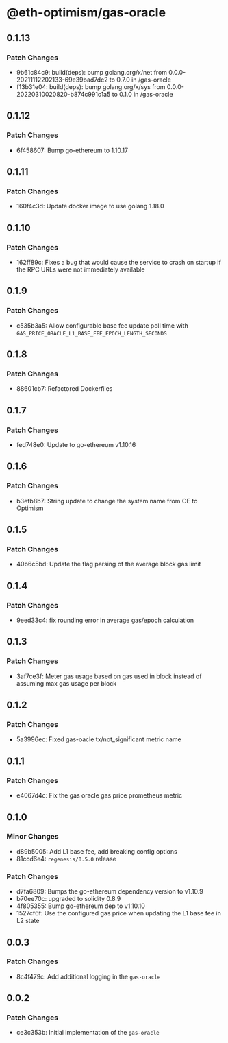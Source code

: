 # @eth-optimism/gas-oracle

## 0.1.13

### Patch Changes

- 9b61c84c9: build(deps): bump golang.org/x/net from 0.0.0-20211112202133-69e39bad7dc2 to 0.7.0 in /gas-oracle
- f13b31e04: build(deps): bump golang.org/x/sys from 0.0.0-20220310020820-b874c991c1a5 to 0.1.0 in /gas-oracle

## 0.1.12

### Patch Changes

- 6f458607: Bump go-ethereum to 1.10.17

## 0.1.11

### Patch Changes

- 160f4c3d: Update docker image to use golang 1.18.0

## 0.1.10

### Patch Changes

- 162ff89c: Fixes a bug that would cause the service to crash on startup if the RPC URLs were not immediately available

## 0.1.9

### Patch Changes

- c535b3a5: Allow configurable base fee update poll time with `GAS_PRICE_ORACLE_L1_BASE_FEE_EPOCH_LENGTH_SECONDS`

## 0.1.8

### Patch Changes

- 88601cb7: Refactored Dockerfiles

## 0.1.7

### Patch Changes

- fed748e0: Update to go-ethereum v1.10.16

## 0.1.6

### Patch Changes

- b3efb8b7: String update to change the system name from OE to Optimism

## 0.1.5

### Patch Changes

- 40b6c5bd: Update the flag parsing of the average block gas limit

## 0.1.4

### Patch Changes

- 9eed33c4: fix rounding error in average gas/epoch calculation

## 0.1.3

### Patch Changes

- 3af7ce3f: Meter gas usage based on gas used in block instead of assuming max gas usage per block

## 0.1.2

### Patch Changes

- 5a3996ec: Fixed gas-oacle tx/not_significant metric name

## 0.1.1

### Patch Changes

- e4067d4c: Fix the gas oracle gas price prometheus metric

## 0.1.0

### Minor Changes

- d89b5005: Add L1 base fee, add breaking config options
- 81ccd6e4: `regenesis/0.5.0` release

### Patch Changes

- d7fa6809: Bumps the go-ethereum dependency version to v1.10.9
- b70ee70c: upgraded to solidity 0.8.9
- 4f805355: Bump go-ethereum dep to v1.10.10
- 1527cf6f: Use the configured gas price when updating the L1 base fee in L2 state

## 0.0.3

### Patch Changes

- 8c4f479c: Add additional logging in the `gas-oracle`

## 0.0.2

### Patch Changes

- ce3c353b: Initial implementation of the `gas-oracle`
